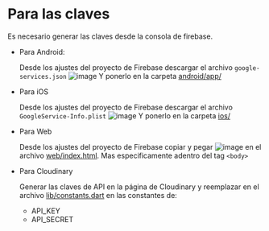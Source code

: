 # Para las claves

Es necesario generar las claves desde la consola de firebase. 

* Para Android:
    
    Desde los ajustes del proyecto de Firebase descargar el archivo ```google-services.json```
    ![image](https://user-images.githubusercontent.com/23182382/121728167-82a87680-cab2-11eb-991e-7ff1ccd543aa.png)
    Y ponerlo en la carpeta [android/app/](android/app/)

* Para iOS

    Desde los ajustes del proyecto de Firebase descargar el archivo ```GoogleService-Info.plist```
    ![image](https://user-images.githubusercontent.com/23182382/121729234-d5cef900-cab3-11eb-991e-c33209a777e9.png)
    Y ponerlo en la carpeta [ios/](ios/)

* Para Web
    
    Desde los ajustes del proyecto de Firebase copiar y pegar
    ![image](https://user-images.githubusercontent.com/23182382/121729627-4e35ba00-cab4-11eb-9cf1-8f62681392e0.png)
    en el archivo [web/index.html](web/index.html). Mas especificamente adentro del tag ```<body>```

* Para Cloudinary

    Generar las claves de API en la página de Cloudinary y reemplazar en el archivo [lib/constants.dart](lib/constants.dart) en las constantes de:
    
    * API_KEY
    * API_SECRET 

